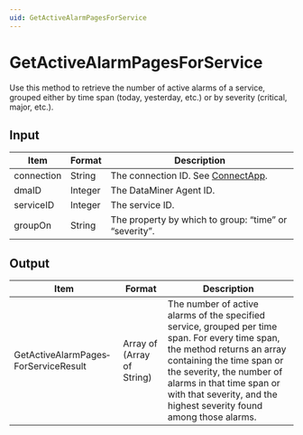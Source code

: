 ```yaml
---
uid: GetActiveAlarmPagesForService
---
```


# GetActiveAlarmPagesForService

Use this method to retrieve the number of active alarms of a service, grouped either by time span (today, yesterday, etc.) or by severity (critical, major, etc.).

## Input

| Item       | Format  | Description                                           |
|------------|---------|-------------------------------------------------------|
| connection | String  | The connection ID. See [ConnectApp](xref:ConnectApp).  |
| dmaID      | Integer | The DataMiner Agent ID.                               |
| serviceID  | Integer | The service ID.                                       |
| groupOn    | String  | The property by which to group: “time” or “severity”. |

## Output

| Item | Format | Description |
|--|--|--|
| GetActiveAlarmPages­ForServiceResult | Array of (Array of String) | The number of active alarms of the specified service, grouped per time span. For every time span, the method returns an array containing the time span or the severity, the number of alarms in that time span or with that severity, and the highest severity found among those alarms. |
